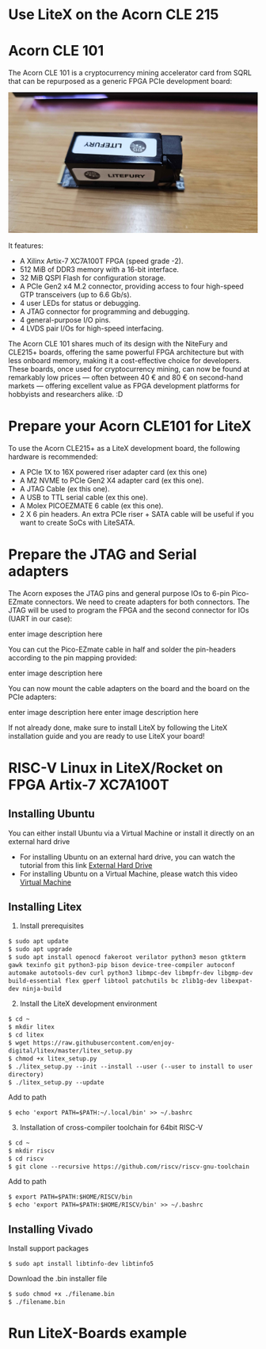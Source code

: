 # Use LiteX on the Acorn CLE 215

# Acorn CLE 101

The Acorn CLE 101 is a cryptocurrency mining accelerator card from SQRL that can be repurposed as a generic FPGA PCIe development board:

![Acorn CLE 101](20251025_140851.jpg)

It features:

- A Xilinx Artix-7 XC7A100T FPGA (speed grade -2).
- 512 MiB of DDR3 memory with a 16-bit interface.
- 32 MiB QSPI Flash for configuration storage.
- A PCIe Gen2 x4 M.2 connector, providing access to four high-speed GTP transceivers (up to 6.6 Gb/s).
- 4 user LEDs for status or debugging.
- A JTAG connector for programming and debugging.
- 4 general-purpose I/O pins.
- 4 LVDS pair I/Os for high-speed interfacing.

The Acorn CLE 101 shares much of its design with the NiteFury and CLE215+ boards, offering the same powerful FPGA architecture but with less onboard memory, making it a cost-effective choice for developers. These boards, once used for cryptocurrency mining, can now be found at remarkably low prices — often between 40 € and 80 € on second-hand markets — offering excellent value as FPGA development platforms for hobbyists and researchers alike. :D

# Prepare your Acorn CLE101 for LiteX

To use the Acorn CLE215+ as a LiteX development board, the following hardware is recommended:

- A PCIe 1X to 16X powered riser adapter card (ex this one)
- A M2 NVME to PCIe Gen2 X4 adapter card (ex this one).
- A JTAG Cable (ex this one).
- A USB to TTL serial cable (ex this one).
- A Molex PICOEZMATE 6 cable (ex this one).
- 2 X 6 pin headers.
An extra PCIe riser + SATA cable will be useful if you want to create SoCs with LiteSATA.

# Prepare the JTAG and Serial adapters
The Acorn exposes the JTAG pins and general purpose IOs to 6-pin Pico-EZmate connectors. We need to create adapters for both connectors. The JTAG will be used to program the FPGA and the second connector for IOs (UART in our case):

enter image description here

You can cut the Pico-EZmate cable in half and solder the pin-headers according to the pin mapping provided:

enter image description here

You can now mount the cable adapters on the board and the board on the PCIe adapters:

enter image description here enter image description here

If not already done, make sure to install LiteX by following the LiteX installation guide and you are ready to use LiteX your board!

# RISC-V Linux in LiteX/Rocket on FPGA Artix-7 XC7A100T
## Installing Ubuntu
You can either install Ubuntu via a Virtual Machine or install it directly on an external hard drive
- For installing Ubuntu on an external hard drive, you can watch the tutorial from this link [External Hard Drive](https://www.youtube.com/watch?v=KFwA1tjZp1w&t=236s)
- For installing Ubuntu on a Virtual Machine, please watch this video [Virtual Machine](https://www.youtube.com/watch?v=Hva8lsV2nTk)
## Installing Litex
1. Install prerequisites
```
$ sudo apt update
$ sudo apt upgrade
$ sudo apt install openocd fakeroot verilator python3 meson gtkterm gawk texinfo git python3-pip bison device-tree-compiler autoconf automake autotools-dev curl python3 libmpc-dev libmpfr-dev libgmp-dev build-essential flex gperf libtool patchutils bc zlib1g-dev libexpat-dev ninja-build
```
2. Install the LiteX development environment
```
$ cd ~
$ mkdir litex
$ cd litex
$ wget https://raw.githubusercontent.com/enjoy-digital/litex/master/litex_setup.py
$ chmod +x litex_setup.py
$ ./litex_setup.py --init --install --user (--user to install to user directory)
$ ./litex_setup.py --update
```
Add to path
```
$ echo 'export PATH=$PATH:~/.local/bin' >> ~/.bashrc
```
3. Installation of cross-compiler toolchain for 64bit RISC-V
```
$ cd ~
$ mkdir riscv
$ cd riscv
$ git clone --recursive https://github.com/riscv/riscv-gnu-toolchain
```
Add to path
```
$ export PATH=$PATH:$HOME/RISCV/bin
$ echo 'export PATH=$PATH:$HOME/RISCV/bin' >> ~/.bashrc
```
## Installing Vivado
Install support packages
```
$ sudo apt install libtinfo-dev libtinfo5
```
Download the .bin installer file
```
$ sudo chmod +x ./filename.bin
$ ./filename.bin
```

# Run LiteX-Boards example

